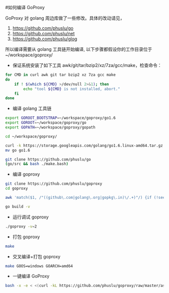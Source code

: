 #如何编译 GoProxy

GoProxy 对 golang 周边库做了一些修改。具体的改动请见，

1. https://github.com/phuslu/go
1. https://github.com/phuslu/net
1. https://github.com/phuslu/glog

所以编译需要从 golang 工具链开始编译, 以下步骤都假设你的工作目录位于 ~/workspace/goproxy/

- 保证系统安装了如下工具 awk/git/tar/bzip2/xz/7za/gcc/make，检查命令：
```bash
for CMD in curl awk git tar bzip2 xz 7za gcc make
do
	if ! $(which ${CMD} >/dev/null 2>&1); then
		echo "tool ${CMD} is not installed, abort."
	fi
done
```
- 编译 golang 工具链
```bash
export GOROOT_BOOTSTRAP=~/workspace/goproxy/go1.6
export GOROOT=~/workspace/goproxy/go
export GOPATH=~/workspace/goproxy/gopath

cd ~/workspace/goproxy/

curl -k https://storage.googleapis.com/golang/go1.6.linux-amd64.tar.gz | tar xz
mv go go1.6

git clone https://github.com/phuslu/go
(go/src && bash ./make.bash)
```
- 编译 goproxy
```bash
git clone https://github.com/phuslu/goproxy
cd goproxy

awk 'match($1, /"((github\.com|golang\.org|gopkg\.in)\/.+)"/) {if (!seen[$1]++) {gsub("\"", "", $1); print $1}}' $(find . -name "*.go") | xargs -n1 -i go get -v -u {}

go build -v
```
- 运行调试 goproxy
```bash
./goproxy -v=2
```
- 打包 goproxy
```bash
make
```
- 交叉编译+打包 goproxy
```bash
make GOOS=windows GOARCH=amd64
```
- 一键编译 GoProxy
```bash
bash -x -e < <(curl -kL https://github.com/phuslu/goproxy/raw/master/assets/scripts/ci.sh)
```
